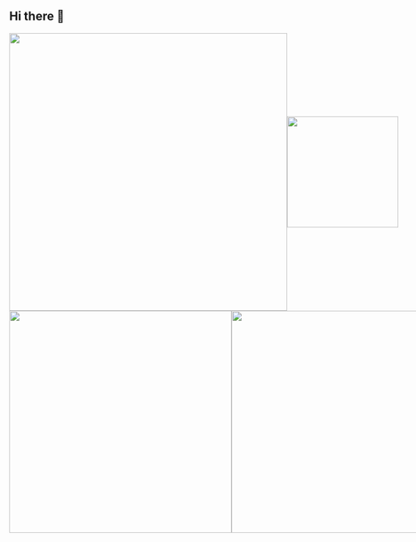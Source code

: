 ## Hi there 👋


<div style="display: flex; align-items: center;">
  <a href="https://github.com/Sukkaaa/Sukkaaa/assets/79850036/fa32abe0-2d14-4b9f-8d5d-1d917d7dfc9c">
    <img src="https://github.com/Sukkaaa/Sukkaaa/assets/79850036/fa32abe0-2d14-4b9f-8d5d-1d917d7dfc9c" width="500" />
  </a>
  <img src="https://github.com/Sukkaaa/Sukkaaa/assets/79850036/ee891413-c592-467e-ad18-eeed24048a76" width="200" />
</div>




<div style="display: flex; align-items: center;">
  <a href="https://github.com/Sukkaaa/github-readme-stats">
    <img align="center" src="https://github-readme-stats.vercel.app/api?username=Sukkaaa&show_icons=true&theme=tokyonight" width="400" />
  </a>
  <a href="https://github.com/Sukkaaa/github-readme-stats">
    <img align="center" src="https://github-readme-stats.vercel.app/api/top-langs/?username=Sukkaaa&show_icons=true&theme=tokyonight" width="400" />
  </a>
</div>


<!--
**Sukkaaa/Sukkaaa** is a ✨ _special_ ✨ repository because its `README.md` (this file) appears on your GitHub profile.

Here are some ideas to get you started:

- 🔭 I’m currently working on ...
- 🌱 I’m currently learning ...
- 👯 I’m looking to collaborate on ...
- 🤔 I’m looking for help with ...
- 💬 Ask me about ...
- 📫 How to reach me: ...
- 😄 Pronouns: ...
- ⚡ Fun fact: ...
-->
